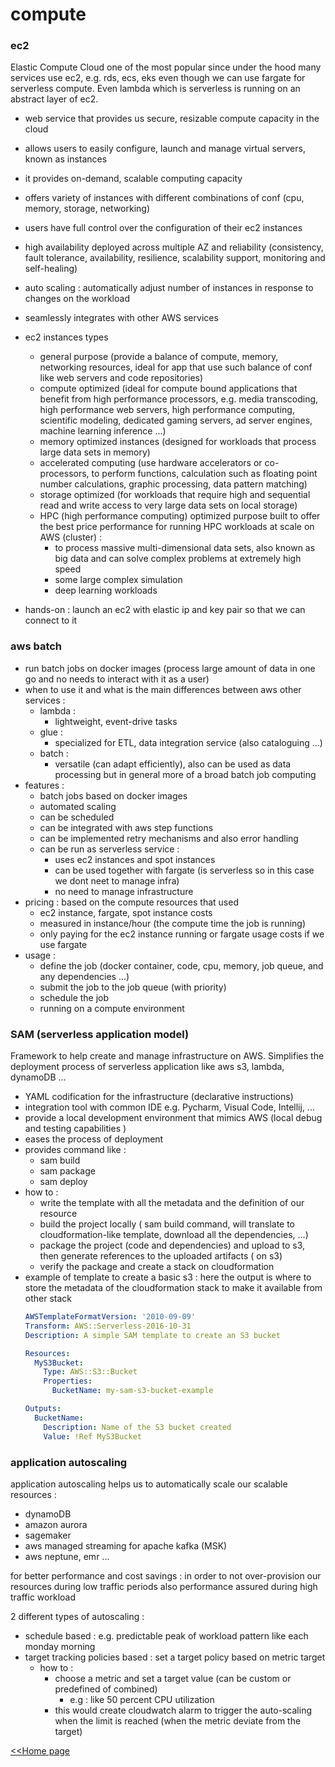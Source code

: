 # compute

### ec2

Elastic Compute Cloud one of the most popular since under the hood many services use ec2, e.g.
rds, ecs, eks even though we can use fargate for serverless compute.
Even lambda which is serverless is running on an abstract layer of ec2.

- web service that provides us secure, resizable compute capacity in the cloud
- allows users to easily configure, launch and manage virtual servers, known as instances
- it provides on-demand, scalable computing capacity
- offers variety of instances with different combinations of conf (cpu, memory, storage, networking)
- users have full control over the configuration of their ec2 instances
- high availability deployed across multiple AZ and reliability (consistency, fault tolerance, availability, resilience,
  scalability support, monitoring and self-healing)
- auto scaling : automatically adjust number of instances in response to changes on the workload
- seamlessly integrates with other AWS services

- ec2 instances types
    - general purpose (provide a balance of compute, memory, networking resources, ideal for app that use such balance
      of conf like web servers and code repositories)
    - compute optimized (ideal for compute bound applications that benefit from high performance processors, e.g. media
      transcoding, high performance web servers, high performance computing, scientific modeling, dedicated gaming
      servers, ad server engines, machine learning inference ...)
    - memory optimized instances (designed for workloads that process large data sets in memory)
    - accelerated computing (use hardware accelerators or co-processors, to perform functions, calculation such as
      floating point number calculations, graphic processing, data pattern matching)
    - storage optimized (for workloads that require high and sequential read and write access to very large data sets on
      local storage)
    - HPC (high performance computing) optimized purpose built to offer the best price performance for running HPC
      workloads at scale on AWS (cluster) :
        - to process massive multi-dimensional data sets, also known as big data and can solve complex problems at
          extremely high speed
        - some large complex simulation
        - deep learning workloads
- hands-on : launch an ec2 with elastic ip and key pair so that we can connect to it

### aws batch

- run batch jobs on docker images (process large amount of data in one go and no needs to interact with it as a user)
- when to use it and what is the main differences between aws other services :
    - lambda :
        - lightweight, event-drive tasks
    - glue :
        - specialized for ETL, data integration service (also cataloguing ...)
    - batch :
        - versatile (can adapt efficiently), also can be used as data processing but in general more of a broad batch
          job computing
- features :
    - batch jobs based on docker images
    - automated scaling
    - can be scheduled
    - can be integrated with aws step functions
    - can be implemented retry mechanisms and also error handling
    - can be run as serverless service :
        - uses ec2 instances and spot instances
        - can be used together with fargate (is serverless so in this case we dont neet to manage infra)
        - no need to manage infrastructure
- pricing : based on the compute resources that used
    - ec2 instance, fargate, spot instance costs
    - measured in instance/hour (the compute time the job is running)
    - only paying for the ec2 instance running or fargate usage costs if we use fargate
- usage :
    - define the job (docker container, code, cpu, memory, job queue, and any dependencies ...)
    - submit the job to the job queue (with priority)
    - schedule the job
    - running on a compute environment

### SAM (serverless application model)

Framework to help create and manage infrastructure on AWS. Simplifies the deployment process of serverless application
like aws s3, lambda, dynamoDB ...

- YAML codification for the infrastructure (declarative instructions)
- integration tool with common IDE e.g. Pycharm, Visual Code, Intellij, ...
- provide a local development environment that mimics AWS (local debug and testing capabilities )
- eases the process of deployment
- provides command like :
    - sam build
    - sam package
    - sam deploy
- how to :
    - write the template with all the metadata and the definition of our resource
    - build the project locally ( sam build command, will translate to cloudformation-like template, download all the
      dependencies, ...)
    - package the project (code and dependencies) and upload to s3, then generate references to the uploaded artifacts (
      on s3)
    - verify the package and create a stack on cloudformation
- example of template to create a basic s3 :
  here the output is where to store the metadata of the cloudformation stack to make it available from other stack
    ```yaml
    AWSTemplateFormatVersion: '2010-09-09'
    Transform: AWS::Serverless-2016-10-31
    Description: A simple SAM template to create an S3 bucket
    
    Resources:
      MyS3Bucket:
        Type: AWS::S3::Bucket
        Properties:
          BucketName: my-sam-s3-bucket-example
    
    Outputs:
      BucketName:
        Description: Name of the S3 bucket created
        Value: !Ref MyS3Bucket
    ```

### application autoscaling

application autoscaling helps us to automatically scale our scalable resources :

- dynamoDB
- amazon aurora
- sagemaker
- aws managed streaming for apache kafka (MSK)
- aws neptune, emr ...

for better performance and cost savings : in order to not over-provision our resources during low traffic periods
also performance assured during high traffic workload

2 different types of autoscaling :

- schedule based : e.g. predictable peak of workload pattern like each monday morning
- target tracking policies based : set a target policy based on metric target
    - how to :
        - choose a metric and set a target value (can be custom or predefined of combined)
            - e.g : like 50 percent CPU utilization
        - this would create cloudwatch alarm to trigger the auto-scaling when the limit is reached (when the metric
          deviate from the target)

[<<Home page](./../README.MD#compute)